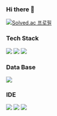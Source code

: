 ### Hi there 👋
[![Solved.ac 프로필](http://mazassumnida.wtf/api/v2/generate_badge?boj=tmdwns29)](https://solved.ac/tmdwns29)

### Tech Stack
<img src="https://img.shields.io/badge/Python-3766AB?style=for-the-badge&logo=Python&logoColor=white"/></a>
<img src="https://img.shields.io/badge/C-A8B9CC.svg?style=for-the-badge&logo=C&logoColor=white"/></a>
<img src="https://img.shields.io/badge/C++-00599C.svg?style=for-the-badge&logo=C%2B%2B&logoColor=white"/></a>

### Data Base
<img src="https://img.shields.io/badge/Oracle-F80000.svg?style=for-the-badge&logo=Oracle&logoColor=white"/></a>

### IDE
<img src="https://img.shields.io/badge/Visual Studio Code-007ACC.svg?style=for-the-badge&logo=VisualStudioCode&logoColor=white"/></a>
<img src="https://img.shields.io/badge/Google Colab-F9AB00.svg?style=for-the-badge&logo=GoogleColab&logoColor=white"/></a>
<img src="https://img.shields.io/badge/PyCharm-000000.svg?style=for-the-badge&logo=PyCharm&logoColor=white"/></a>
